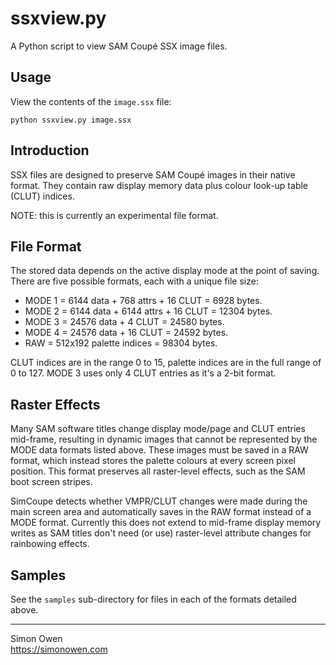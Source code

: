 # ssxview.py

A Python script to view SAM Coupé SSX image files.

## Usage

View the contents of the `image.ssx` file:
```
python ssxview.py image.ssx
```

## Introduction

SSX files are designed to preserve SAM Coupé images in their native format. They
contain raw display memory data plus colour look-up table (CLUT) indices.

NOTE: this is currently an experimental file format.

## File Format

The stored data depends on the active display mode at the point of saving. There
are five possible formats, each with a unique file size:

- MODE 1 = 6144 data + 768 attrs + 16 CLUT = 6928 bytes.
- MODE 2 = 6144 data + 6144 attrs + 16 CLUT = 12304 bytes.
- MODE 3 = 24576 data + 4 CLUT = 24580 bytes.
- MODE 4 = 24576 data + 16 CLUT = 24592 bytes.
- RAW = 512x192 palette indices = 98304 bytes.

CLUT indices are in the range 0 to 15, palette indices are in the full range of
0 to 127. MODE 3 uses only 4 CLUT entries as it's a 2-bit format.

## Raster Effects

Many SAM software titles change display mode/page and CLUT entries mid-frame,
resulting in dynamic images that cannot be represented by the MODE data formats
listed above. These images must be saved in a RAW format, which instead stores
the palette colours at every screen pixel position. This format preserves all
raster-level effects, such as the SAM boot screen stripes.

SimCoupe detects whether VMPR/CLUT changes were made during the main screen area
and automatically saves in the RAW format instead of a MODE format. Currently
this does not extend to mid-frame display memory writes as SAM titles don't need
(or use) raster-level attribute changes for rainbowing effects.

## Samples

See the `samples` sub-directory for files in each of the formats detailed above.

---

Simon Owen  
https://simonowen.com
